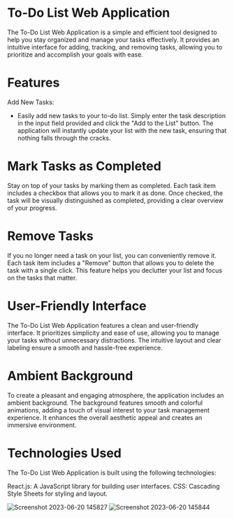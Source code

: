 # To-Do List Web Application
The To-Do List Web Application is a simple and efficient tool designed to help you stay organized and manage your tasks effectively. It provides an intuitive interface for adding, tracking, and removing tasks, allowing you to prioritize and accomplish your goals with ease.

# Features
Add New Tasks:
- Easily add new tasks to your to-do list. Simply enter the task description in the input field provided and click the "Add to the List" button. The application will instantly update your list with the new task, ensuring that nothing falls through the cracks.

# Mark Tasks as Completed
Stay on top of your tasks by marking them as completed. Each task item includes a checkbox that allows you to mark it as done. Once checked, the task will be visually distinguished as completed, providing a clear overview of your progress.

# Remove Tasks
If you no longer need a task on your list, you can conveniently remove it. Each task item includes a "Remove" button that allows you to delete the task with a single click. This feature helps you declutter your list and focus on the tasks that matter.

# User-Friendly Interface
The To-Do List Web Application features a clean and user-friendly interface. It prioritizes simplicity and ease of use, allowing you to manage your tasks without unnecessary distractions. The intuitive layout and clear labeling ensure a smooth and hassle-free experience.

# Ambient Background
To create a pleasant and engaging atmosphere, the application includes an ambient background. The background features smooth and colorful animations, adding a touch of visual interest to your task management experience. It enhances the overall aesthetic appeal and creates an immersive environment.

# Technologies Used
The To-Do List Web Application is built using the following technologies:

React.js: A JavaScript library for building user interfaces.
CSS: Cascading Style Sheets for styling and layout.

![Screenshot 2023-06-20 145827](https://github.com/smithd36/cool-react-todo-list/assets/90289165/027749d5-d2b1-477f-a06f-bd8e3be7b948)
![Screenshot 2023-06-20 145844](https://github.com/smithd36/cool-react-todo-list/assets/90289165/feafa4cb-a0c6-45aa-b0e4-82e900fe3a8b)
